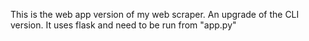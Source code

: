 This is the web app version of my web scraper. An upgrade of the CLI version. It uses flask and need to be run from "app.py"
